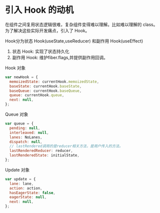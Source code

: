 # 引入 Hook 的动机

在组件之间复用状态逻辑很难，复杂组件变得难以理解。比如难以理解的 class。为了解决这些实际开发痛点，引入了 Hook。

Hook分为状态 Hook(useState,useReducer) 和副作用 Hook(useEffect)

1. 状态 Hook: 实现了状态持久化
2. 副作用 Hook: 维护fiber.flags,并提供副作用回调。

Hook 对象

```js
var newHook = {
  memoizedState: currentHook.memoizedState,
  baseState: currentHook.baseState,
  baseQueue: currentHook.baseQueue,
  queue: currentHook.queue,
  next: null,
};
```

Queue 对象

```js
var queue = {
  pending: null,
  interleaved: null,
  lanes: NoLanes,
  dispatch: null,
  // lastRendered调用的是reducer相关方法，是用户传入的方法。
  lastRenderedReducer: reducer,
  lastRenderedState: initialState,
};
```

Update 对象

```js
var update = {
  lane: lane,
  action: action,
  hasEagerState: false,
  eagerState: null,
  next: null,
};
```
